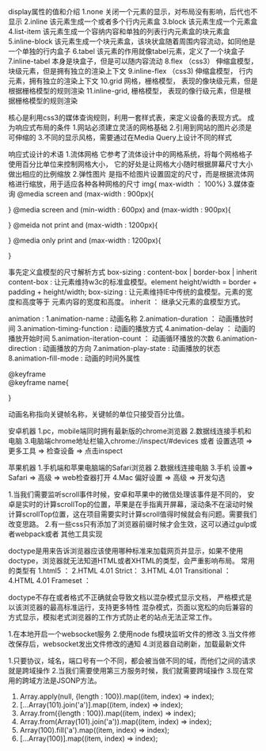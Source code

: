 display属性的值和介绍
1.none 关闭一个元素的显示，对布局没有影响，后代也不显示
2.inline 该元素生成一个或者多个行内元素盒
3.block 该元素生成一个元素盒
4.list-item 该元素生成一个容纳内容和单独的列表行内元素盒的块元素盒
5.inline-block 该元素生成一个块元素盒，该块状盒随着周围内容流动，如同他是一个单独的行内盒子
6.tabel 该元素的作用就像tabel元素，定义了一个块盒子
7.inline-tabel 本身是块盒子，但是可以随内容流动
8.flex  （css3） 伸缩盒模型， 块级元素，但是拥有独立的渲染上下文
9.inline-flex （css3) 伸缩盒模型， 行内元素，拥有独立的渲染上下文
10.grid 网格，栅格模型， 表现的像块级元素，但是根据栅格模型的规则渲染
11.inline-grid, 栅格模型， 表现的像行级元素，但是根据栅格模型的规则渲染


<!--响应式布局的我方法-->
核心是利用css3的媒体查询规则，利用一套样式表，来定义设备的表现方式。
成为响应式布局的条件
1.网站必须建立灵活的网格基础
2.引用到网站的图片必须是可伸缩的
3.不同的显示风格，需要通过在Media Query上设计不同的样式

响应式设计的术语
1.流体网格
    它参考了流体设计中的网格系统，将每个网格格子使用百分比单位来控制网格大小，
它的好处是让网格大小随时根据屏幕尺寸大小做出相应的比例缩放
2.弹性图片
    是指不给图片设置固定的尺寸，而是根据流体网格进行缩放，用于适应各种各种网格的尺寸
    img{ max-width ： 100%}
3.媒体查询
@media screen and (max-width : 900px){

}
@media screen and (min-width : 600px) and (max-width : 900px){

}
@meida not print and (max-width : 1200px){

}
@media only print and (max-width : 1200px){

}

<!--boxx-sizing-->
事先定义盒模型的尺寸解析方式
box-sizing : content-box | border-box | inherit
content-box : 让元素维持w3c的标准盒模型。element height/width = border + padding + height/width;
box-sizing  : 让元素维持IE中传统的盒模型。元素的宽度和高度等于 元素内容的宽度和高度。
inherit     ： 继承父元素的盒模型方式。

<!--css3动画-->
animation : 
1.animation-name : 动画名称
2.animation-duration ： 动画播放时间
3.animation-timing-function : 动画的播放方式
4.animation-delay ： 动画的播放开始时间
5.animation-iteration-count ： 动画循环播放的次数
6.animation-direction : 动画播放的方向
7.animation-play-state : 动画播放的状态
8.animation-fill-mode : 动画的时间外属性

@keyframe  
@keyframe name{

}

动画名称指向关键帧名称，关键帧的单位只接受百分比值。


<!--移动端调试方法-->
安卓机器 
1.pc，mobile端同时拥有最新版的chrome浏览器
2.数据线连接手机和电脑
3.电脑端chrome地址栏输入chrome://inspect/#devices 或者 设置选项 => 更多工具 => 检查设备 => 点击inspect

苹果机器
1.手机端和苹果电脑端的Safari浏览器
2.数据线连接电脑
3.手机 设置=> Safari => 高级 => web检查器打开
4.Mac  偏好设置 => 高级 => 开发勾选


<!--移动端微信兼容性问题-->
1.当我们需要监听scroll事件时候，安卓和苹果中的微信处理该事件是不同的，
安卓是实时的计算scrollTop的位置，苹果是在手指离开屏幕，滚动条不在滚动时候
计算scrollTop位置，这在项目需要实时计算scroll值得时候就会有问题。需要我们
改变思路。
2.有一些css只有添加了浏览器前缀时候才会生效，这可以通过gulp或者webpack或者
其他工具实现



<!--doctype作用与类型-->
doctype是用来告诉浏览器应该使用哪种标准来加载网页并显示，如果不使用doctype，浏览器就无法知道HTML或者XHTML的类型，会严重影响布局。
常用的类型有
1.html5 ： <!DOCTYPE html>
2.HTML 4.01 Strict：<!DOCTYPE HTML PUBLIC "-//W3C//DTD HTML 4.01//EN" "http://www.w3.org/TR/html4/strict.dtd">
3.HTML 4.01 Transitional ： <!DOCTYPE HTML PUBLIC "-//W3C//DTD HTML 4.01 Transitional//EN" "http://www.w3.org/TR/html4/loose.dtd">
4.HTML 4.01 Frameset ： <!DOCTYPE HTML PUBLIC "-//W3C//DTD HTML 4.01 Frameset//EN" "http://www.w3.org/TR/html4/frameset.dtd">

<!--严格模式和混杂模式如何区分，有何意义-->
doctype不存在或者格式不正确就会导致文档以混杂模式显示文档，
严格模式是以该浏览器的最高标准运行，支持更多特性
混杂模式，页面以宽松的向后兼容的方式显示，模拟老式浏览器的工作方式防止老的站点无法正常工作。

<!--gulp-connect原理-->
1.在本地开启一个websocket服务
2.使用node fs模块监听文件的修改
3.当文件修改保存后，websocket发出文件修改的通知
4.浏览器自动刷新，加载最新文件

<!--为什么要跨域，跨域是什么-->
1.只要协议，域名，端口号有一个不同，都会被当做不同的域，而他们之间的请求就是跨域操作
2.当我们需要使用第三方服务时候，我们就需要跨域操作
3.现在常用的跨域方法是JSONP方法。


<!--不使用for循环，输出长度为100，值为数组项下标的数组-->
1. Array.apply(null, {length : 100}).map((item, index) => index);
2. [...Array(101).join('a')].map((item, index) => index);
3. Array.from({length : 100}).map((item, index) => index);
4. Array.from(Array(101).join('a')).map((item, index) => index);
5. Array(100).fill('a').map((item, index) => index);
6. [...Array(100)].map((item, index) => index);